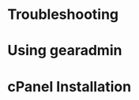 Troubleshooting
===============

Using gearadmin
===============

cPanel Installation
===================
